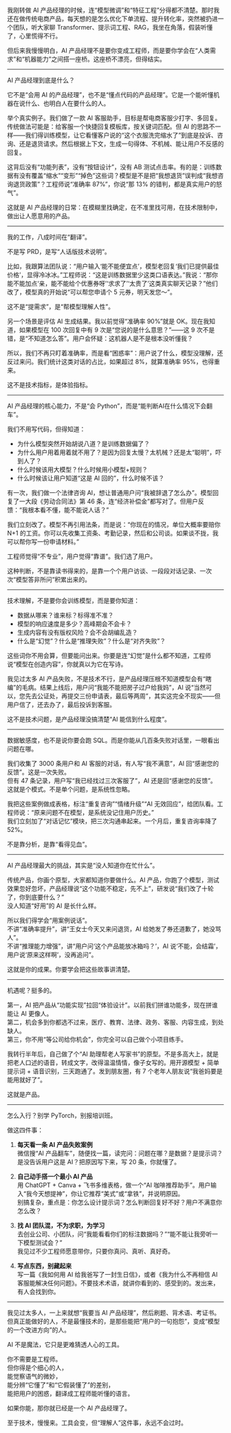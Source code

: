 我刚转做 AI 产品经理的时候，连“模型微调”和“特征工程”分得都不清楚。那时我还在做传统电商产品，每天想的是怎么优化下单流程、提升转化率，突然被扔进一个团队，听大家聊 Transformer、提示词工程、RAG，我坐在角落，假装听懂了，心里慌得不行。

但后来我慢慢明白，AI 产品经理不是要你变成工程师，而是要你学会在“人类需求”和“机器能力”之间搭一座桥。这座桥不漂亮，但得结实。

---

AI 产品经理到底是什么？

它不是“会用 AI 的产品经理”，也不是“懂点代码的产品经理”。它是一个能听懂机器在说什么、也明白人在要什么的人。

举个真实例子。我们做了一款 AI 客服助手，目标是帮电商客服少打字、多回复。传统做法可能是：给客服一个快捷回复模板库，按关键词匹配。但 AI 的思路不一样——我们得训练模型，让它看懂客户说的“这个衣服洗完缩水了”到底是投诉、咨询、还是退货请求。然后根据上下文，生成一句得体、不机械、能让用户不反感的回复。

这背后没有“功能列表”，没有“按钮设计”，没有 AB 测试点击率。有的是：训练数据有没有覆盖“缩水”“变形”“掉色”这些词？模型是不是把“我想退货”误判成“我想咨询退货政策”？工程师说“准确率 87%”，你说“那 13% 的错判，都是真实用户的怒气”。

这就是 AI 产品经理的日常：在模糊里找确定，在不准里找可用，在技术限制中，做出让人愿意用的产品。

---

我的工作，八成时间在“翻译”。

不是写 PRD，是写“人话版技术说明”。

比如，我跟算法团队说：“用户输入‘能不能便宜点’，模型老回复‘我们已提供最佳价格’，显得冷冰冰。”工程师说：“这是训练数据里少这类口语表达。”我说：“那你能不能加点‘亲，能不能给个优惠券呀’‘求求了’‘太贵了’这类真实聊天记录？”他们改了，模型真的开始说“可以帮您申请个 5 元券，明天发您～”。

这不是“提需求”，是“帮模型理解人性”。

另一个场景是评估 AI 生成结果。我以前觉得“准确率 90%”就是 OK。现在我知道，如果模型在 100 次回复中有 9 次是“您说的是什么意思？”——这 9 次不是错，是“不知道怎么答”。用户会怀疑：这机器人是不是根本没听懂我？

所以，我们不再只盯着准确率，而是看“困惑率”：用户说了什么，模型没理解，还反过来问。我们统计这类对话的占比，如果超过 8%，就算准确率 95%，也得重来。

这不是技术指标，是体验指标。

---

AI 产品经理的核心能力，不是“会 Python”，而是“能判断AI在什么情况下会翻车”。

我们不用写代码，但得知道：  
- 为什么模型突然开始胡说八道？是训练数据偏了？  
- 为什么用户用着用着就不用了？是因为回复太慢？太机械？还是太“聪明”，吓到人了？  
- 什么时候该用大模型？什么时候用小模型+规则？  
- 什么时候该让用户知道“这是 AI 回的”，什么时候不该？

有一次，我们做一个法律咨询 AI，想让普通用户问“我被辞退了怎么办”。模型回复了一大段《劳动合同法》第 46 条，连“经济补偿金”都写对了。但用户反馈：“我根本看不懂，能不能说人话？”  

我们立刻改了。模型不再引用法条，而是说：“你现在的情况，单位大概率要赔你 N+1 的工资。你可以先收集工资条、考勤记录，然后和公司谈。如果谈不拢，我可以帮你写一份申请材料。”  

工程师觉得“不专业”，用户觉得“靠谱”。我们选了用户。

这种判断，不是靠读书得来的，是靠一个个用户访谈、一段段对话记录、一次次“模型答非所问”积累出来的。

---

技术理解，不是要你会训练模型，而是要你知道：  
- 数据从哪来？谁来标？标得准不准？  
- 模型的响应速度是多少？高峰期会不会卡？  
- 生成内容有没有版权风险？会不会胡编乱造？  
- 什么是“幻觉”？什么是“推理失败”？什么是“对齐失败”？

这些词你不用会算，但要能问出来。你要是连“幻觉”是什么都不知道，工程师说“模型在创造内容”，你就真以为它在写诗。

我见过太多 AI 产品失败，不是技术不行，是产品经理压根不知道模型会有“瞎编”的毛病。结果上线后，用户问“我能不能把房子过户给我妈”，AI 说“当然可以，您先去公证处，再提交三份申请表，最后等两周”，其实这完全不现实——但用户信了，还去办了，最后投诉到客服。

这不是技术问题，是产品经理没搞清楚“AI 能信到什么程度”。

---

数据敏感度，也不是说你要会跑 SQL。而是你能从几百条失败对话里，一眼看出问题在哪。

我们收集了 3000 条用户和 AI 客服的对话，有人写“我不满意”，AI 回“感谢您的反馈”。这是一次失败。  
但有 47 条记录，用户写“我已经找过三次客服了”，AI 还是回“感谢您的反馈”。  
这就是个模式。不是单个问题，是系统性忽略。

我把这些案例做成表格，标注“重复咨询”“情绪升级”“AI 无效回应”，给团队看。工程师说：“原来问题不在模型，是系统没记住用户历史。”  
我们立刻加了“对话记忆”模块，把三次沟通串起来。一个月后，重复咨询率降了 52%。

不是靠分析，是靠“看得见血”。

---

AI 产品经理最大的挑战，其实是“没人知道你在忙什么”。

传统产品，你画个原型，大家都知道你要做什么。AI 产品，你跑了个模型，测试效果忽好忽坏，产品经理说“这个功能不稳定，先不上”，研发说“我们改了十轮了，你到底要什么？”  
没人知道“好用”的 AI 是长什么样。

所以我们得学会“用案例说话”。  
不讲“准确率提升”，讲“王女士今天又来问退货，AI 给她发了券还道歉了，她没骂人”。  
不讲“推理能力增强”，讲“用户问‘这个产品能放冰箱吗？’，AI 说‘不能，会结霜’，用户说‘原来这样啊’，没再追问”。

这就是你的成果。你要学会把这些故事讲清楚。

---

机遇呢？挺多的。

第一，AI 把产品从“功能实现”拉回“体验设计”。以前我们拼谁功能多，现在拼谁能让 AI 更像人。  
第二，机会多到你都选不过来，医疗、教育、法律、政务、客服、内容生成，到处缺人。  
第三，你不用“等公司给你机会”，你完全可以自己做个小项目练手。

我转行半年后，自己做了个“AI 助理帮老人写家书”的原型。不是多高大上，就是把老人口述的语音，转成文字，改得温温情情，像子女写的。用开源模型 + 简单提示词 + 语音识别，三天跑通了。发到朋友圈，有 7 个老年人朋友说“我爸妈要是能用就好了”。

这就是产品。

---

怎么入行？别学 PyTorch，别报培训班。

做这四件事：

1. **每天看一条 AI 产品失败案例**  
微信搜“AI 产品翻车”，随便找一篇，读完问：问题在哪？是数据？是提示词？是没告诉用户这是 AI？把原因写下来，写 20 条，你就懂了。

2. **自己动手搭一个最小 AI 产品**  
用 ChatGPT + Canva + 飞书多维表格，做一个“AI 咖啡推荐助手”。用户输入“我今天想提神”，你让它推荐“美式”或“拿铁”，并说明原因。  
别搞复杂，重点是：你怎么设计提示词？怎么判断回复好不好？用户不满意你怎么改？

3. **找 AI 团队混，不为求职，为学习**  
去创业公司、小团队，问“我能看看你们的标注数据吗？”“能不能让我旁听一下模型测试会？”  
我见过不少工程师愿意带你，只要你真问、真听、真好奇。

4. **写点东西，别藏起来**  
写一篇《我如何用 AI 给我爸写了一封生日信》，或者《我为什么不再相信 AI 客服能解决任何问题》。不要技术术语，就讲你看到的、感受到的。发出来，有人会找到你。

---

我见过太多人，一上来就想“我要当 AI 产品经理”，然后刷题、背术语、考证书。但真正能做好的人，不是最懂技术的，是那些能把“用户的一句抱怨”，变成“模型的一个改进方向”的人。

AI 不是魔法，它只是更难猜透人心的工具。

你不需要是工程师。  
但你得是个细心的人，  
能觉察语气的微妙，  
能分辨“它懂了”和“它假装懂了”的差别，  
能把用户的困惑，翻译成工程师能听懂的语言。

如果你能，那你就已经是一个 AI 产品经理了。

至于技术，慢慢来。工具会变，但“理解人”这件事，永远不会过时。